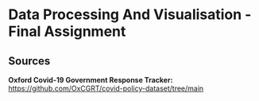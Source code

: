 # Data Processing And Visualisation - Final Assignment
## Sources
**Oxford Covid-19 Government Response Tracker:** https://github.com/OxCGRT/covid-policy-dataset/tree/main